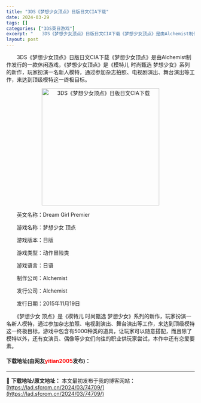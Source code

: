 ```yaml
---
title: "3DS《梦想少女顶点》日版日文CIA下载"
date: 2024-03-29
tags: []
categories: ["3DS英日游戏"]
excerpt: "　　3DS《梦想少女顶点》日版日文CIA下载《梦想少女顶点》是由Alchemist制作发行的一款休闲游戏，《梦想少女顶点》是《模特儿 时尚甄选 梦想少女》系列的新作，玩家扮演一名新人模特，通过参加杂志拍照、电视剧演出、舞台演出等工作，来达到顶级模特这一终极目标。 　　英文名称：Dream Girl &hellip;"
layout: post
---
```


 <p>　　3DS《梦想少女顶点》日版日文CIA下载《梦想少女顶点》是由Alchemist制作发行的一款休闲游戏，《梦想少女顶点》是《模特儿 时尚甄选 梦想少女》系列的新作，玩家扮演一名新人模特，通过参加杂志拍照、电视剧演出、舞台演出等工作，来达到顶级模特这一终极目标。</p> <p align="center"><img align="" border="0" src="https://lad.sfcrom.cn/wp-content/uploads/2024/03/20240329_660621f8a8e84.webp" width="314" alt="3DS《梦想少女顶点》日版日文CIA下载" /></p> <p>　　英文名称：Dream Girl Premier</p> <p>　　游戏名称：梦想少女 顶点</p> <p>　　游戏版本：日版</p> <p>　　游戏类型：动作冒险类</p> <p>　　游戏语言：日语</p> <p>　　制作公司：Alchemist</p> <p>　　发行公司：Alchemist</p> <p>　　发行日期：2015年11月19日</p> <p>　　《梦想少女 顶点》是《模特儿 时尚甄选 梦想少女》系列的新作，玩家扮演一名新人模特，通过参加杂志拍照、电视剧演出、舞台演出等工作，来达到顶级模特这一终极目标，游戏中包含有5000种类的道具，让玩家可以随意搭配，而且除了模特以外，还有女演员、偶像等少女们向往的职业供玩家尝试，本作中还有恋爱要素。</p> <p><h4>下载地址(由网友<font color="red">yitian2005</font>发布)：</h4></p> 

---
📖 **下载地址/原文地址：** 本文最初发布于我的博客网站：[https://lad.sfcrom.cn/2024/03/74709/](https://lad.sfcrom.cn/2024/03/74709/)
